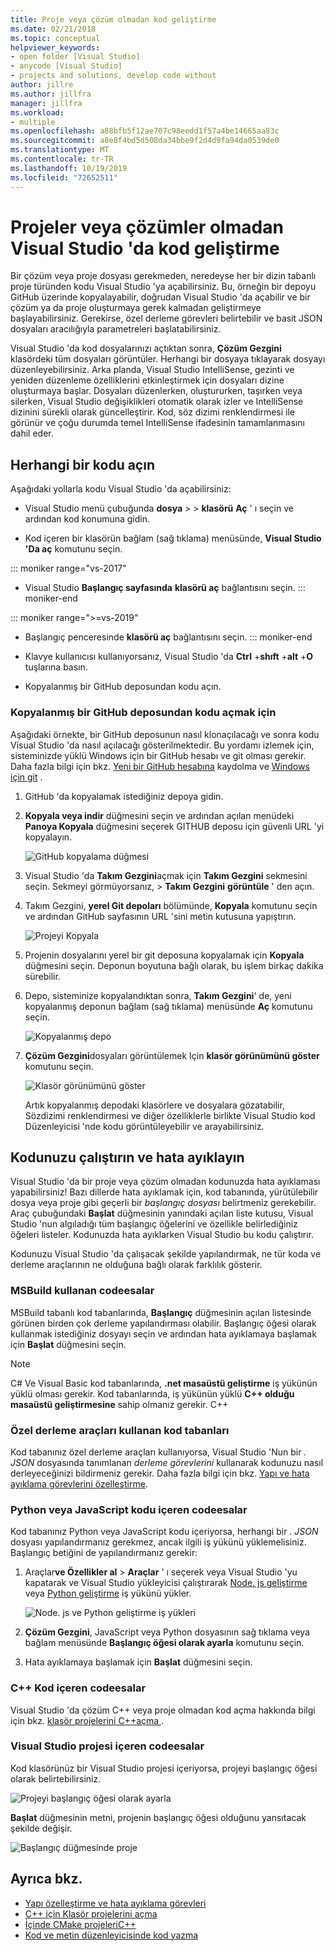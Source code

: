 ```yaml
---
title: Proje veya çözüm olmadan kod geliştirme
ms.date: 02/21/2018
ms.topic: conceptual
helpviewer_keywords:
- open folder [Visual Studio]
- anycode [Visual Studio]
- projects and solutions, develop code without
author: jillre
ms.author: jillfra
manager: jillfra
ms.workload:
- multiple
ms.openlocfilehash: a88bfb5f12ae707c98eedd1f57a4be14665aa83c
ms.sourcegitcommit: a8e8f4bd5d508da34bbe9f2d4d9fa94da0539de0
ms.translationtype: MT
ms.contentlocale: tr-TR
ms.lasthandoff: 10/19/2019
ms.locfileid: "72652511"
---
```

# <a name="develop-code-in-visual-studio-without-projects-or-solutions"></a>Projeler veya çözümler olmadan Visual Studio 'da kod geliştirme

Bir çözüm veya proje dosyası gerekmeden, neredeyse her bir dizin tabanlı proje türünden kodu Visual Studio 'ya açabilirsiniz. Bu, örneğin bir depoyu GitHub üzerinde kopyalayabilir, doğrudan Visual Studio 'da açabilir ve bir çözüm ya da proje oluşturmaya gerek kalmadan geliştirmeye başlayabilirsiniz. Gerekirse, özel derleme görevleri belirtebilir ve basit JSON dosyaları aracılığıyla parametreleri başlatabilirsiniz.

Visual Studio 'da kod dosyalarınızı açtıktan sonra, **Çözüm Gezgini** klasördeki tüm dosyaları görüntüler. Herhangi bir dosyaya tıklayarak dosyayı düzenleyebilirsiniz. Arka planda, Visual Studio IntelliSense, gezinti ve yeniden düzenleme özelliklerini etkinleştirmek için dosyaları dizine oluşturmaya başlar. Dosyaları düzenlerken, oluştururken, taşırken veya silerken, Visual Studio değişiklikleri otomatik olarak izler ve IntelliSense dizinini sürekli olarak güncelleştirir. Kod, söz dizimi renklendirmesi ile görünür ve çoğu durumda temel IntelliSense ifadesinin tamamlanmasını dahil eder.

## <a name="open-any-code"></a>Herhangi bir kodu açın

Aşağıdaki yollarla kodu Visual Studio 'da açabilirsiniz:

- Visual Studio menü çubuğunda **dosya**  >   > **klasörü** **Aç** ' ı seçin ve ardından kod konumuna gidin.

- Kod içeren bir klasörün bağlam (sağ tıklama) menüsünde, **Visual Studio 'Da aç** komutunu seçin.

::: moniker range="vs-2017"
- Visual Studio **Başlangıç sayfasında** **klasörü aç** bağlantısını seçin.
::: moniker-end

::: moniker range=">=vs-2019"
- Başlangıç penceresinde **klasörü aç** bağlantısını seçin.
::: moniker-end

- Klavye kullanıcısı kullanıyorsanız, Visual Studio 'da **Ctrl** +**shıft** +**alt** +**O** tuşlarına basın.

- Kopyalanmış bir GitHub deposundan kodu açın.

### <a name="to-open-code-from-a-cloned-github-repo"></a>Kopyalanmış bir GitHub deposundan kodu açmak için

Aşağıdaki örnekte, bir GitHub deposunun nasıl klonaçılacağı ve sonra kodu Visual Studio 'da nasıl açılacağı gösterilmektedir. Bu yordamı izlemek için, sisteminizde yüklü Windows için bir GitHub hesabı ve git olması gerekir. Daha fazla bilgi için bkz. [Yeni bir GitHub hesabına](https://help.github.com/articles/signing-up-for-a-new-github-account/) kaydolma ve [Windows için git](https://git-for-windows.github.io/) .

1. GitHub 'da kopyalamak istediğiniz depoya gidin.

1. **Kopyala veya indir** düğmesini seçin ve ardından açılan menüdeki **Panoya Kopyala** düğmesini seçerek GITHUB deposu için güvenli URL 'yi kopyalayın.

   ![GitHub kopyalama düğmesi](./media/VSIDE_Code_Clone.png)

1. Visual Studio 'da **Takım Gezgini**açmak için **Takım Gezgini** sekmesini seçin. Sekmeyi görmüyorsanız,  > **Takım Gezgini** **görüntüle** ' den açın.

1. Takım Gezgini, **yerel Git depoları** bölümünde, **Kopyala** komutunu seçin ve ardından GitHub sayfasının URL 'sini metin kutusuna yapıştırın.

   ![Projeyi Kopyala](./media/VSIDE_Code_Clone2.png)

1. Projenin dosyalarını yerel bir git deposuna kopyalamak için **Kopyala** düğmesini seçin. Deponun boyutuna bağlı olarak, bu işlem birkaç dakika sürebilir.

1. Depo, sisteminize kopyalandıktan sonra, **Takım Gezgini**' de, yeni kopyalanmış deponun bağlam (sağ tıklama) menüsünde **Aç** komutunu seçin.

   ![Kopyalanmış depo](./media/VSIDE_Code_Clone3.png)

1. **Çözüm Gezgini**dosyaları görüntülemek Için **klasör görünümünü göster** komutunu seçin.

   ![Klasör görünümünü göster](./media/VSIDE_Code_Clone3_show.png)

   Artık kopyalanmış depodaki klasörlere ve dosyalara gözatabilir, Sözdizimi renklendirmesi ve diğer özelliklerle birlikte Visual Studio kod Düzenleyicisi 'nde kodu görüntüleyebilir ve arayabilirsiniz.

## <a name="run-and-debug-your-code"></a>Kodunuzu çalıştırın ve hata ayıklayın

Visual Studio 'da bir proje veya çözüm olmadan kodunuzda hata ayıklaması yapabilirsiniz! Bazı dillerde hata ayıklamak için, kod tabanında, yürütülebilir dosya veya proje gibi geçerli bir *başlangıç dosyası* belirtmeniz gerekebilir. Araç çubuğundaki **Başlat** düğmesinin yanındaki açılan liste kutusu, Visual Studio 'nun algıladığı tüm başlangıç öğelerini ve özellikle belirlediğiniz öğeleri listeler. Kodunuzda hata ayıklarken Visual Studio bu kodu çalıştırır.

Kodunuzu Visual Studio 'da çalışacak şekilde yapılandırmak, ne tür koda ve derleme araçlarının ne olduğuna bağlı olarak farklılık gösterir.

### <a name="codebases-that-use-msbuild"></a>MSBuild kullanan codeesalar

MSBuild tabanlı kod tabanlarında, **Başlangıç** düğmesinin açılan listesinde görünen birden çok derleme yapılandırması olabilir. Başlangıç öğesi olarak kullanmak istediğiniz dosyayı seçin ve ardından hata ayıklamaya başlamak için **Başlat** düğmesini seçin.

> [!NOTE]
> C# Ve Visual Basic kod tabanlarında, **.net masaüstü geliştirme** iş yükünün yüklü olması gerekir. Kod tabanlarında, iş yükünün yüklü  **C++ olduğu masaüstü geliştirmesine** sahip olmanız gerekir. C++

### <a name="codebases-that-use-custom-build-tools"></a>Özel derleme araçları kullanan kod tabanları

Kod tabanınız özel derleme araçları kullanıyorsa, Visual Studio 'Nun bir *. JSON* dosyasında tanımlanan *derleme görevlerini* kullanarak kodunuzu nasıl derleyeceğinizi bildirmeniz gerekir. Daha fazla bilgi için bkz. [Yapı ve hata ayıklama görevlerini özelleştirme](../ide/customize-build-and-debug-tasks-in-visual-studio.md).

### <a name="codebases-that-contain-python-or-javascript-code"></a>Python veya JavaScript kodu içeren codeesalar

Kod tabanınız Python veya JavaScript kodu içeriyorsa, herhangi bir *. JSON* dosyası yapılandırmanız gerekmez, ancak ilgili iş yükünü yüklemelisiniz. Başlangıç betiğini de yapılandırmanız gerekir:

1. Araçlar**ve Özellikler al** >  **Araçlar** ' ı seçerek veya Visual Studio 'yu kapatarak ve Visual Studio yükleyicisi çalıştırarak [Node. js geliştirme](https://visualstudio.microsoft.com/vs/node-js/) veya [Python geliştirme](https://visualstudio.microsoft.com/vs/python/) iş yükünü yükler.

   ![Node. js ve Python geliştirme iş yükleri](media/python_nodejs_workloads.png)

1. **Çözüm Gezgini**, JavaScript veya Python dosyasının sağ tıklama veya bağlam menüsünde **Başlangıç öğesi olarak ayarla** komutunu seçin.

1. Hata ayıklamaya başlamak için **Başlat** düğmesini seçin.

### <a name="codebases-that-contain-c-code"></a>C++ Kod içeren codeesalar

Visual Studio 'da çözüm C++ veya proje olmadan kod açma hakkında bilgi için bkz. [klasör projelerini C++açma ](/cpp/build/open-folder-projects-cpp).

### <a name="codebases-that-contain-a-visual-studio-project"></a>Visual Studio projesi içeren codeesalar

Kod klasörünüz bir Visual Studio projesi içeriyorsa, projeyi başlangıç öğesi olarak belirtebilirsiniz.

![Projeyi başlangıç öğesi olarak ayarla](media/customize-set-project-as-startup-item.png)

**Başlat** düğmesinin metni, projenin başlangıç öğesi olduğunu yansıtacak şekilde değişir.

![Başlangıç düğmesinde proje](media/customize-start-button-project.png)

## <a name="see-also"></a>Ayrıca bkz.

- [Yapı özelleştirme ve hata ayıklama görevleri](../ide/customize-build-and-debug-tasks-in-visual-studio.md)
- [C++ için Klasör projelerini açma](/cpp/build/open-folder-projects-cpp)
- [İçinde CMake projeleriC++](/cpp/build/cmake-projects-in-visual-studio)
- [Kod ve metin düzenleyicisinde kod yazma](../ide/writing-code-in-the-code-and-text-editor.md)